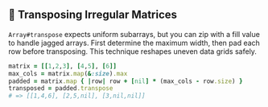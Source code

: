 ## 🔄 Transposing Irregular Matrices

`Array#transpose` expects uniform subarrays, but you can zip with a fill value to handle jagged arrays. First determine the maximum width, then pad each row before transposing. This technique reshapes uneven data grids safely.

```ruby
matrix = [[1,2,3], [4,5], [6]]
max_cols = matrix.map(&:size).max
padded = matrix.map { |row| row + [nil] * (max_cols - row.size) }
transposed = padded.transpose
# => [[1,4,6], [2,5,nil], [3,nil,nil]]
```